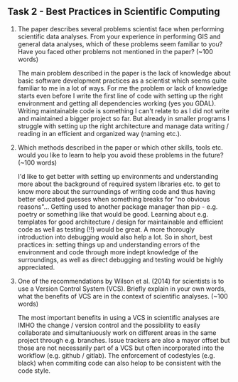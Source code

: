 

## Task 2 - Best Practices in Scientific Computing
1. The paper describes several problems scientist face when performing scientific data analyses. From your experience in performing GIS and general data analyses, which of these problems seem familiar to you? Have you faced other problems not mentioned in the paper? (~100 words)

    The main problem described in the paper is the lack of knowledge about basic software development practices as a scientist which seems quite familiar to me in a lot of ways. For me the problem or lack of knowledge starts even before I write the first line of code with setting up the right environment and getting all dependencies working (yes you GDAL). Writing maintainable code is something I can't relate to as I did not write and maintained a bigger project so far. But already in smaller programs I struggle with setting up the right architecture and manage data writing / reading in an efficient and organized way (naming etc.).

2. Which methods described in the paper or which other skills, tools etc. would you like to learn to help you avoid these problems in the future? (~100 words)

    I'd like to get better with setting up environments and understanding more about the background of required system libraries etc. to get to know more about the surroundings of writing code and thus having better educated guesses when something breaks for "no obvious reasons"... Getting used to another package manager than pip - e.g. poetry or something like that would be good. Learning about e.g. templates for good architecture / design for maintainable and efficient code as well as testing (!!) would be great. A more thorougly introduction into debugging would also help a lot. So in short, best practices in: setting things up and understanding errors of the environment and code through more indept knowledge of the surroundings, as well as direct debugging and testing would be highly appreciated.

3. One of the recommendations by Wilson et al. (2014) for scientists is to use a Version Control System (VCS). Briefly explain in your own words, what the benefits of VCS are in the context of scientific analyses. (~100 words)

    The most important benefits in using a VCS in scientific analyses are IMHO the change / version control and the possibility to easily collaborate and simultaniuously work on different areas in the same project through e.g. branches. Issue trackers are also a mayor offset but those are not necessarily part of a VCS but often incorporated into the workflow (e.g. github / gitlab). The enforcement of codestyles (e.g. black) when commiting code can also helop to be consistent with the code style.
